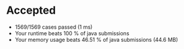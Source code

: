 # Accepted

- 1569/1569 cases passed (1 ms)
- Your runtime beats 100 % of java submissions
- Your memory usage beats 46.51 % of java submissions (44.6 MB)

